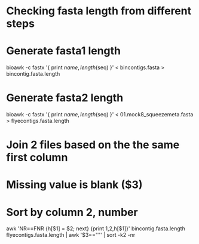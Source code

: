 # Checking fasta length from different steps

# Generate fasta1 length
bioawk -c fastx '{ print $name, length($seq) }' < bincontigs.fasta > bincontig.fasta.length

# Generate fasta2 length
bioawk -c fastx '{ print $name, length($seq) }' < 01.mock8_squeezemeta.fasta  > flyecontigs.fasta.length
 
# Join 2 files based on the the same first column
# Missing value is blank ($3)
# Sort by column 2, number
awk 'NR==FNR {h[$1] = $2; next} {print $1,$2,h[$1]}' bincontig.fasta.length flyecontigs.fasta.length | awk '$3==""' | sort -k2 -nr
